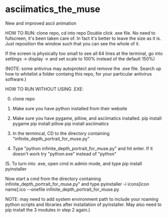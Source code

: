 # asciimatics_the_muse
New and improved ascii animation 

HOW TO RUN:
	clone repo, cd into repo
	Double click .exe file.
	No need to fullscreen, it's been taken care of.
	In fact it's better to leave the size as it is.
	Just reposition the window such that you can see the whole of it.

If the screen is physically too small to see all 64 lines at the terminal, 
	go into settings -> display -> and set scale to 100% instead of the default 150%)

(NOTE: some antivirus may autoprotect and remove the .exe file.
		Search up how to whitelist a folder containg this repo,
		 for your particular antivirus software.)
	

HOW TO RUN WITHOUT USING .EXE:

0. clone repo
1. Make sure you have python installed from their website

2. Make sure you have pygame, pillow, and asciimatics installed.
	pip install pygame
	pip install pillow
	pip install asciimatics

3. In the termincal, CD to the directory containing "infinite_depth_portrait_for_muse.py"

4. Type "python infinite_depth_portrait_for_muse.py" and hit enter.
If it doesn't work try "python.exe" instead of "python"

(5. To turn into .exe, open cmd in admin mode, and type
	pip install pyinstaller

Now start a cmd from the directory containing infinite_depth_portrait_for_muse.py"
and type 
	pyinstaller -i icons\[icon name].ico --onefile infinite_depth_portrait_for_muse.py

NOTE: may need to add system environment path to include your roaming python scripts and libraries
after installation of pyinstaller. May also need to pip install the 3 modules in step 2 again.)
